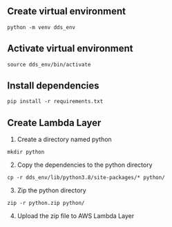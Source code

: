 ## Create virtual environment
```
python -m venv dds_env
```

## Activate virtual environment
```
source dds_env/bin/activate
```

## Install dependencies
```
pip install -r requirements.txt
```


## Create Lambda Layer

1. Create a directory named python
```
mkdir python
```

2. Copy the dependencies to the python directory
```
cp -r dds_env/lib/python3.8/site-packages/* python/
```

3. Zip the python directory
```
zip -r python.zip python/
```

4. Upload the zip file to AWS Lambda Layer